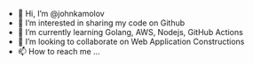 - 👋 Hi, I’m @johnkamolov
- 👀 I’m interested in sharing my code on Github
- 🌱 I’m currently learning Golang, AWS, Nodejs, GitHub Actions
- 💞️ I’m looking to collaborate on Web Application Constructions
- 📫 How to reach me ...

<!---
johnkamolov/johnkamolov is a ✨ special ✨ repository because its `README.md` (this file) appears on your GitHub profile.
You can click the Preview link to take a look at your changes.
--->

